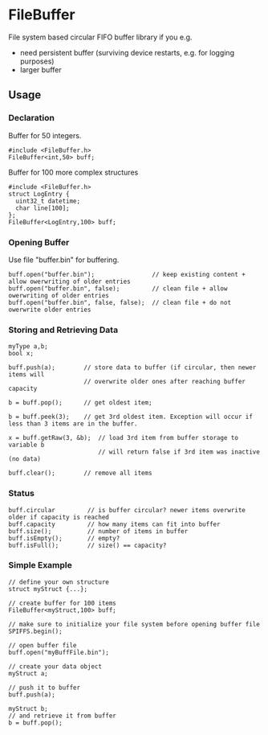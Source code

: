 # FileBuffer
File system based circular FIFO buffer library if you e.g.
* need persistent buffer (surviving device restarts, e.g. for logging purposes)
* larger buffer

## Usage

### Declaration
Buffer for 50 integers.
```
#include <FileBuffer.h>
FileBuffer<int,50> buff;
```
Buffer for 100 more complex structures
```
#include <FileBuffer.h>
struct LogEntry {
  uint32_t datetime;
  char line[100];
};
FileBuffer<LogEntry,100> buff;
```

### Opening Buffer
Use file "buffer.bin" for buffering. 
```
buff.open("buffer.bin");                // keep existing content + allow owerwriting of older entries
buff.open("buffer.bin", false);         // clean file + allow owerwriting of older entries
buff.open("buffer.bin", false, false);  // clean file + do not owerwrite older entries
```

### Storing and Retrieving Data
```
myType a,b;
bool x;

buff.push(a);        // store data to buffer (if circular, then newer items will 
                     // overwrite older ones after reaching buffer capacity
                 
b = buff.pop();      // get oldest item;

b = buff.peek(3);    // get 3rd oldest item. Exception will occur if less than 3 items are in the buffer.

x = buff.getRaw(3, &b);  // load 3rd item from buffer storage to variable b
                         // will return false if 3rd item was inactive (no data)
                         
buff.clear();        // remove all items                         
```

### Status
```
buff.circular         // is buffer circular? newer items overwrite older if capacity is reached
buff.capacity         // how many items can fit into buffer
buff.size();          // number of items in buffer
buff.isEmpty();       // empty?
buff.isFull();        // size() == capacity?
```

### Simple Example
```
// define your own structure
struct myStruct {...};

// create buffer for 100 items
FileBuffer<myStruct,100> buff;

// make sure to initialize your file system before opening buffer file
SPIFFS.begin();

// open buffer file
buff.open("myBuffFile.bin");

// create your data object
myStruct a;

// push it to buffer
buff.push(a);

myStruct b;
// and retrieve it from buffer
b = buff.pop();
```
